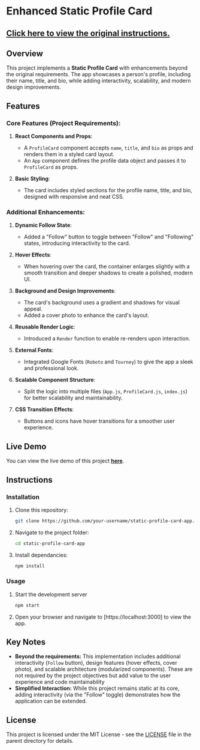# Enhanced Static Profile Card

## [Click here to view the original instructions.](../instructions.md)

## Overview

This project implements a **Static Profile Card** with enhancements beyond the original requirements. The app showcases a person's profile, including their name, title, and bio, while adding interactivity, scalability, and modern design improvements. 

## Features

### Core Features (Project Requirements):
1. **React Components and Props**:  
   - A `ProfileCard` component accepts `name`, `title`, and `bio` as props and renders them in a styled card layout.  
   - An `App` component defines the profile data object and passes it to `ProfileCard` as props.  

2. **Basic Styling**:  
   - The card includes styled sections for the profile name, title, and bio, designed with responsive and neat CSS.

### Additional Enhancements:
1. **Dynamic Follow State**:
   - Added a "Follow" button to toggle between "Follow" and "Following" states, introducing interactivity to the card.

2. **Hover Effects**:
   - When hovering over the card, the container enlarges slightly with a smooth transition and deeper shadows to create a polished, modern UI.

3. **Background and Design Improvements**:
   - The card's background uses a gradient and shadows for visual appeal.
   - Added a cover photo to enhance the card's layout.

4. **Reusable Render Logic**:
   - Introduced a `Render` function to enable re-renders upon interaction.

5. **External Fonts**:
   - Integrated Google Fonts (`Roboto` and `Tourney`) to give the app a sleek and professional look.

6. **Scalable Component Structure**:
   - Split the logic into multiple files (`App.js`, `ProfileCard.js`, `index.js`) for better scalability and maintainability.

7. **CSS Transition Effects**:
   - Buttons and icons have hover transitions for a smoother user experience.

## Live Demo
You can view the live demo of this project [**here**](https://emagjby.github.io/static-profile-card-app/).

## Instructions

### Installation
1. Clone this repository:
   ```bash
   git clone https://github.com/your-username/static-profile-card-app.git

2. Navigate to the project folder:
   ```bash
   cd static-profile-card-app

3. Install dependancies:
   ```bash
   npm install

### Usage
1. Start the development server
   ```bash
   npm start

2. Open your browser and navigate to [https://localhost:3000] to view the app.

## Key Notes
- **Beyond the requirements:** This implementation includes additional interactivity (`Follow` button), design features (hover effects, cover photo), and scalable architecture (modularized components). These are not required by the project objectives but add value to the user experience and code maintainability
- **Simplified Interaction:** While this project remains static at its core, adding interactivity (via the "Follow" toggle) demonstrates how the application can be extended.

## License

This project is licensed under the MIT License - see the [LICENSE](../LICENSE) file in the parent directory for details.